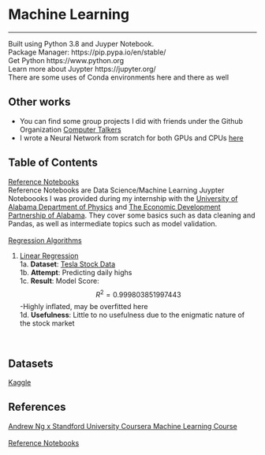 
# Machine Learning
<hr>
Built using Python 3.8 and Juyper Notebook.
<br>
Package Manager: https://pip.pypa.io/en/stable/ 
<br>
Get Python https://www.python.org
<br>
Learn more about Juypter https://jupyter.org/
<br>
There are some uses of Conda environments here and there as well
<br>

## Other works
- You can find some group projects I did with friends under the Github Organization [Computer Talkers](https://github.com/Computer-Talkers)
- I wrote a Neural Network from scratch for both GPUs and CPUs [here](https://github.com/Michaelgathara/GPU)
## Table of Contents

[Reference Notebooks](https://github.com/Michaelgathara/machine-learning/tree/main/reference-notebooks)
<br>
Reference Notebooks are Data Science/Machine Learning Juypter Noteboooks I was provided during my internship with the [University of Alabama Department of Physics](https://www.uab.edu/cas/physics/) and [The Economic Development Partnership of Alabama](https://edpa.org/). They cover some basics such as data cleaning and Pandas, as well as intermediate topics such as model validation.  
<br>
[Regression Algorithms](https://github.com/Michaelgathara/simple-ml/tree/main/regression)
<br>
1. [Linear Regression](https://github.com/Michaelgathara/simple-ml/blob/main/regression/linear_regression.ipynb)
	<br>
	1a.  **Dataset**: [Tesla Stock Data](https://www.kaggle.com/datasets/timoboz/tesla-stock-data-from-2010-to-2020?resource=download)
	<br>
	1b. **Attempt**: Predicting daily highs 
	<br>
	1c. **Result**: Model Score: $$R^2 = 0.999803851997443$$ -Highly inflated, may be overfitted here
	<br>
	1d. **Usefulness**: Little to no usefulness due to the enigmatic nature of the stock market
<br>

## Datasets
[Kaggle](https://www.kaggle.com/)

## References
[Andrew Ng x Standford University Coursera Machine Learning Course](https://www.coursera.org/learn/machine-learning)
<br>
<br>
[Reference Notebooks](https://github.com/Michaelgathara/machine-learning/tree/main/reference-notebooks)
